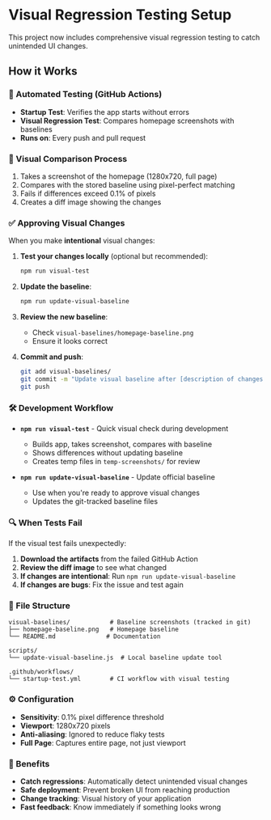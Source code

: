 # Visual Regression Testing Setup

This project now includes comprehensive visual regression testing to catch
unintended UI changes.

## How it Works

### 🤖 Automated Testing (GitHub Actions)

- **Startup Test**: Verifies the app starts without errors
- **Visual Regression Test**: Compares homepage screenshots with baselines
- **Runs on**: Every push and pull request

### 📸 Visual Comparison Process

1. Takes a screenshot of the homepage (1280x720, full page)
2. Compares with the stored baseline using pixel-perfect matching
3. Fails if differences exceed 0.1% of pixels
4. Creates a diff image showing the changes

### ✅ Approving Visual Changes

When you make **intentional** visual changes:

1. **Test your changes locally** (optional but recommended):

   ```bash
   npm run visual-test
   ```

2. **Update the baseline**:

   ```bash
   npm run update-visual-baseline
   ```

3. **Review the new baseline**:
   - Check `visual-baselines/homepage-baseline.png`
   - Ensure it looks correct

4. **Commit and push**:
   ```bash
   git add visual-baselines/
   git commit -m "Update visual baseline after [description of changes]"
   git push
   ```

### 🛠️ Development Workflow

- **`npm run visual-test`** - Quick visual check during development
  - Builds app, takes screenshot, compares with baseline
  - Shows differences without updating baseline
  - Creates temp files in `temp-screenshots/` for review

- **`npm run update-visual-baseline`** - Update official baseline
  - Use when you're ready to approve visual changes
  - Updates the git-tracked baseline files

### 🔍 When Tests Fail

If the visual test fails unexpectedly:

1. **Download the artifacts** from the failed GitHub Action
2. **Review the diff image** to see what changed
3. **If changes are intentional**: Run `npm run update-visual-baseline`
4. **If changes are bugs**: Fix the issue and test again

### 📁 File Structure

```
visual-baselines/           # Baseline screenshots (tracked in git)
├── homepage-baseline.png   # Homepage baseline
└── README.md              # Documentation

scripts/
└── update-visual-baseline.js  # Local baseline update tool

.github/workflows/
└── startup-test.yml        # CI workflow with visual testing
```

### ⚙️ Configuration

- **Sensitivity**: 0.1% pixel difference threshold
- **Viewport**: 1280x720 pixels
- **Anti-aliasing**: Ignored to reduce flaky tests
- **Full Page**: Captures entire page, not just viewport

### 🚀 Benefits

- **Catch regressions**: Automatically detect unintended visual changes
- **Safe deployment**: Prevent broken UI from reaching production
- **Change tracking**: Visual history of your application
- **Fast feedback**: Know immediately if something looks wrong
